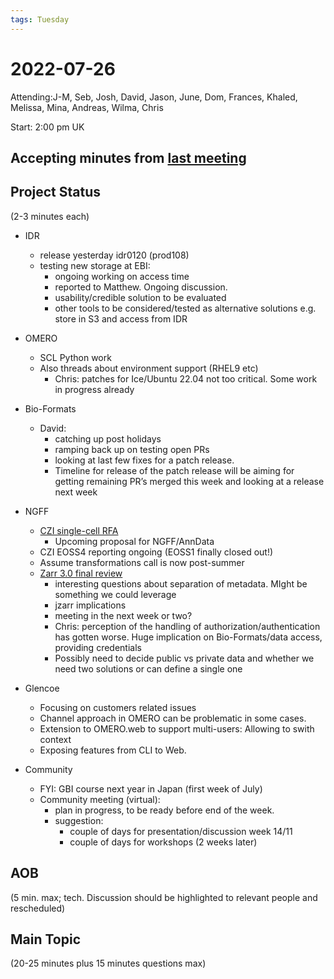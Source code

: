 ```yaml
---
tags: Tuesday
---
```


# 2022-07-26

Attending:J-M, Seb, Josh, David, Jason, June, Dom, Frances, Khaled, Melissa, Mina, Andreas, Wilma, Chris

Start: 2:00 pm UK

## Accepting minutes from [last meeting](https://github.com/ome/meeting-minutes)

## Project Status

(2-3 minutes each)

- IDR
    - release yesterday idr0120 (prod108)
    - testing new storage at EBI: 
       - ongoing working on access time
       - reported to Matthew. Ongoing discussion.
       - usability/credible solution to be evaluated
       - other tools to be considered/tested as alternative solutions e.g. store in S3 and access from IDR
      
- OMERO
    - SCL Python work
    - Also threads about environment support (RHEL9 etc)
        - Chris: patches for Ice/Ubuntu 22.04 not too critical. Some work in progress already 

- Bio-Formats
   - David: 
       - catching up post holidays
       - ramping back up on testing open PRs
       - looking at last few fixes for a patch release. 
       - Timeline for release of the patch release will be aiming for getting remaining PR’s merged this week and looking at a release next week

- NGFF
  - [CZI single-cell RFA](https://chanzuckerberg.com/rfa/single-cell-data-insights/)
      - Upcoming proposal for NGFF/AnnData 
  - CZI EOSS4 reporting ongoing (EOSS1 finally closed out!)
  - Assume transformations call is now post-summer
  - [Zarr 3.0 final review](https://github.com/zarr-developers/zarr-specs/pull/149)
    - interesting questions about separation of metadata. MIght be something we could leverage  
    - jzarr implications
    - meeting in the next week or two?
    - Chris: perception of the handling of authorization/authentication has gotten worse. Huge implication on Bio-Formats/data access, providing credentials
    - Possibly need to decide public vs private data and whether we need two solutions or can define a single one

- Glencoe
   - Focusing on customers related issues
   - Channel approach in OMERO can be problematic in some cases.
   - Extension to OMERO.web to support multi-users: Allowing to swith context
   - Exposing features from CLI to Web.
   
- Community
  - FYI: GBI course next year in Japan (first week of July)
  - Community meeting (virtual):
      - plan in progress, to be ready before end of the week.
      - suggestion: 
        - couple of days for presentation/discussion week 14/11
        - couple of days for workshops (2 weeks later)

## AOB

(5 min. max; tech. Discussion should be highlighted to relevant people and rescheduled)

## Main Topic

(20-25 minutes plus 15 minutes questions max)

